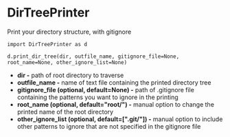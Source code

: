 # DirTreePrinter
Print your directory structure, with gitignore

```
import DirTreePrinter as d

d.print_dir_tree(dir, outfile_name, gitignore_file=None, root_name=None, other_ignore_list=None)
```
* **dir -** path of root directory to traverse
* **outfile_name -** name of text file containing the printed directory tree
* **gitignore_file (optional, default=None) -** path of .gitignore file containing the patterns you want to ignore in the printing
* **root_name (optional, default="root/") -** manual option to change the printed name of the root directory
* **other_ignore_list (optional, default=[".git/"]) -** manual option to include other patterns to ignore that are not specified in the gitignore file
